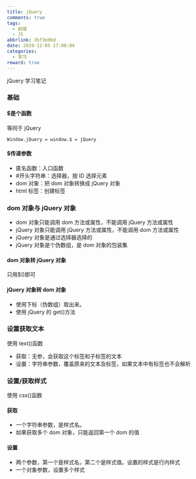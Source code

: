 ```yaml
---
title: jQuery
comments: true
tags:
  - 前端
  - JS
abbrlink: 3bf3e06d
date: 2019-12-05 17:08:04
categories:
  - 学习
reward: true
---
```


jQuery 学习笔记

### 基础

#### \$是个函数

等同于 jQuery

<!--more-->

```
Window.jQuery = window.$ = jQuery
```

#### \$传递参数

- 匿名函数：入口函数
- #开头字符串：选择器，按 ID 选择元素
- dom 对象：把 dom 对象转换成 jQuery 对象
- html 标签：创建标签

### dom 对象与 jQuery 对象

- dom 对象只能调用 dom 方法或属性，不能调用 jQuery 方法或属性
- jQuery 对象只能调用 jQuery 方法或属性，不能调用 dom 方法或属性
- jQuery 对象是通过选择器选择的
- jQuery 对象是个伪数组，是 dom 对象的包装集

#### dom 对象转 jQuery 对象

只用\$()即可

#### jQuery 对象转 dom 对象

- 使用下标（伪数组）取出来。
- 使用 jQuery 的 get()方法

### 设置获取文本

使用 text()函数

- 获取：无参，会获取这个标签和子标签的文本
- 设置：字符串参数，覆盖原来的文本及标签，如果文本中有标签也不会解析

### 设置/获取样式

使用 css()函数

#### 获取

- 一个字符串参数，是样式名。
- 如果获取多个 dom 对象，只能返回第一个 dom 的值

#### 设置

- 两个参数，第一个是样式名，第二个是样式值。设置的样式是行内样式
- 一个对象参数，设置多个样式
